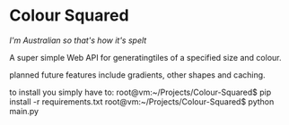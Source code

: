 # Colour Squared
*I'm Australian so that's how it's spelt*

A super simple Web API for generatingtiles of a specified size and colour.

planned future features include gradients, other shapes and caching.

to install you simply have to:
    root@vm:~/Projects/Colour-Squared$ pip install -r requirements.txt
    root@vm:~/Projects/Colour-Squared$ python main.py